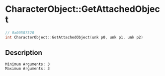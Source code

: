 # CharacterObject::GetAttachedObject
```c
// 0x00587520
int CharacterObject::GetAttachedObject(unk p0, unk p1, unk p2)
```
## Description
```
Minimum Arguments: 3
Maximum Arguments: 3
```
